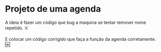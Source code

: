 # Projeto de uma agenda

A ideia é fazer um código que bug a maquina se tentar remover nome repetido. :skull_and_crossbones:

E colocar um código corrigido que faça a função da agenda corretamente. :ok:

